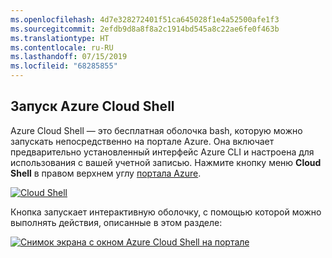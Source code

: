 ```yaml
---
ms.openlocfilehash: 4d7e328272401f51ca645028f1e4a52500afe1f3
ms.sourcegitcommit: 2efdb9d8a8f8a2c1914bd545a8c22ae6fe0f463b
ms.translationtype: HT
ms.contentlocale: ru-RU
ms.lasthandoff: 07/15/2019
ms.locfileid: "68285855"
---
```

## <a name="launch-azure-cloud-shell"></a>Запуск Azure Cloud Shell

Azure Cloud Shell — это бесплатная оболочка bash, которую можно запускать непосредственно на портале Azure. Она включает предварительно установленный интерфейс Azure CLI и настроена для использования с вашей учетной записью. Нажмите кнопку меню **Cloud Shell** в правом верхнем углу [портала Azure](https://portal.azure.com).

[![Cloud Shell](../media/cloud-shell-try-it/cloud-shell-menu.png)](https://portal.azure.com)

Кнопка запускает интерактивную оболочку, с помощью которой можно выполнять действия, описанные в этом разделе:

[![Снимок экрана с окном Azure Cloud Shell на портале](../media/cloud-shell-try-it/cloud-shell-safari.png)](https://portal.azure.com)